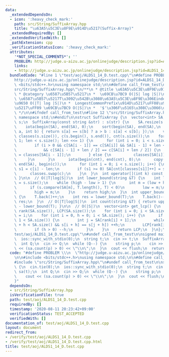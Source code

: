 ```yaml
---
data:
  _extendedDependsOn:
  - icon: ':heavy_check_mark:'
    path: src/String/SuffixArray.hpp
    title: "\u63A5\u5C3E\u8F9E\u914D\u5217(Suffix-Array)"
  _extendedRequiredBy: []
  _extendedVerifiedWith: []
  _pathExtension: cpp
  _verificationStatusIcon: ':heavy_check_mark:'
  attributes:
    '*NOT_SPECIAL_COMMENTS*': ''
    PROBLEM: http://judge.u-aizu.ac.jp/onlinejudge/description.jsp?id=ALDS1_14_D
    links:
    - http://judge.u-aizu.ac.jp/onlinejudge/description.jsp?id=ALDS1_14_D
  bundledCode: "#line 1 \"test/aoj/ALDS1_14_D.test.cpp\"\n#define PROBLEM \\\n  \"\
    http://judge.u-aizu.ac.jp/onlinejudge/description.jsp?id=ALDS1_14_D\"\n\n#include\
    \ <bits/stdc++.h>\nusing namespace std;\n\n#define call_from_test\n#line 1 \"\
    src/String/SuffixArray.hpp\"\n/**\n * @title \u63A5\u5C3E\u8F9E\u914D\u5217(Suffix-Array)\n\
    \ * @category \u6587\u5B57\u5217\n *  \u69CB\u7BC9 O(|S| log |S|)\n *  lower_bound(T)\
    \ \u6587\u5B57\u5217T\u3092\u542B\u3080\u63A5\u5C3E\u8F9E\u306Eindex\u306E\u4E0B\
    \u9650 O(|T| log |S|)\n *  LongestCommonPrefix\u914D\u5217\uFF08\u9AD8\u3055\u914D\
    \u5217\uFF09 \u69CB\u7BC9 O(|S|)\n *  '$'\u306F\u5165\u308C\u3066\u306A\u3044\n\
    \ */\n\n#ifndef call_from_test\n#line 12 \"src/String/SuffixArray.hpp\"\nusing\
    \ namespace std;\n#endif\n\nstruct SuffixArray {\n  vector<int> SA;\n  const string\
    \ s;\n  SuffixArray(const string &str) : s(str) {\n    SA.resize(s.size());\n\
    \    iota(begin(SA), end(SA), 0);\n    sort(begin(SA), end(SA),\n         [&](int\
    \ a, int b) { return s[a] == s[b] ? a > b : s[a] < s[b]; });\n    vector<int>\
    \ classes(s.size()), c(s.begin(), s.end()), cnt(s.size());\n    for (int len =\
    \ 1; len < s.size(); len <<= 1) {\n      for (int i = 0; i < s.size(); i++) {\n\
    \        if (i > 0 && c[SA[i - 1]] == c[SA[i]] && SA[i - 1] + len < s.size()\n\
    \            && c[SA[i - 1] + len / 2] == c[SA[i] + len / 2]) {\n          classes[SA[i]]\
    \ = classes[SA[i - 1]];\n        } else {\n          classes[SA[i]] = i;\n   \
    \     }\n      }\n      iota(begin(cnt), end(cnt), 0);\n      copy(begin(SA),\
    \ end(SA), begin(c));\n      for (int i = 0; i < s.size(); i++) {\n        int\
    \ s1 = c[i] - len;\n        if (s1 >= 0) SA[cnt[classes[s1]]++] = s1;\n      }\n\
    \      classes.swap(c);\n    }\n  }\n  int operator[](int k) const { return (SA[k]);\
    \ }\n\n  // O(|T|log|S|)\n  int lower_bound(string &T) {\n    int low = -1, high\
    \ = s.size();\n    while (high - low > 1) {\n      int m = (low + high) >> 1;\n\
    \      if (s.compare(SA[m], T.length(), T) < 0)\n        low = m;\n      else\n\
    \        high = m;\n    }\n    return high;\n  }\n  int upper_bound(string &T)\
    \ {\n    T.back()++;\n    int res = lower_bound(T);\n    T.back()--;\n    return\
    \ res;\n  }\n  // O(|T|log|S|)\n  int count(string &T) { return upper_bound(T)\
    \ - lower_bound(T); }\n\n  // O(|S|)\n  vector<int> get_lcp() {\n    vector<int>\
    \ rank(SA.size()), LCP(SA.size());\n    for (int i = 0; i < SA.size(); i++) rank[SA[i]]\
    \ = i;\n    for (int i = 0, h = 0; i < SA.size(); i++) {\n      if (rank[i] +\
    \ 1 < SA.size()) {\n        int j = SA[rank[i] + 1];\n        while (max(i, j)\
    \ + h < SA.size() && s[i + h] == s[j + h]) ++h;\n        LCP[rank[i] + 1] = h;\n\
    \        if (h > 0) --h;\n      }\n    }\n    return LCP;\n  }\n};\n#line 9 \"\
    test/aoj/ALDS1_14_D.test.cpp\"\n#undef call_from_test\n\nsigned main() {\n  cin.tie(0);\n\
    \  ios::sync_with_stdio(0);\n  string t;\n  cin >> t;\n  SuffixArray sa(t);\n\
    \  int Q;\n  cin >> Q;\n  while (Q--) {\n    string p;\n    cin >> p;\n    cout\
    \ << (sa.count(p) > 0) << \"\\n\";\n  }\n  cout << flush;\n  return 0;\n}\n"
  code: "#define PROBLEM \\\n  \"http://judge.u-aizu.ac.jp/onlinejudge/description.jsp?id=ALDS1_14_D\"\
    \n\n#include <bits/stdc++.h>\nusing namespace std;\n\n#define call_from_test\n\
    #include \"src/String/SuffixArray.hpp\"\n#undef call_from_test\n\nsigned main()\
    \ {\n  cin.tie(0);\n  ios::sync_with_stdio(0);\n  string t;\n  cin >> t;\n  SuffixArray\
    \ sa(t);\n  int Q;\n  cin >> Q;\n  while (Q--) {\n    string p;\n    cin >> p;\n\
    \    cout << (sa.count(p) > 0) << \"\\n\";\n  }\n  cout << flush;\n  return 0;\n\
    }"
  dependsOn:
  - src/String/SuffixArray.hpp
  isVerificationFile: true
  path: test/aoj/ALDS1_14_D.test.cpp
  requiredBy: []
  timestamp: '2020-08-11 20:23:42+09:00'
  verificationStatus: TEST_ACCEPTED
  verifiedWith: []
documentation_of: test/aoj/ALDS1_14_D.test.cpp
layout: document
redirect_from:
- /verify/test/aoj/ALDS1_14_D.test.cpp
- /verify/test/aoj/ALDS1_14_D.test.cpp.html
title: test/aoj/ALDS1_14_D.test.cpp
---
```

